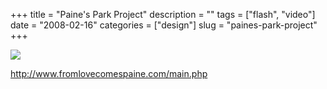 +++
title = "Paine's Park Project"
description = ""
tags = ["flash", "video"]
date = "2008-02-16"
categories = ["design"]
slug = "paines-park-project"
+++


 

  <div id="screens-thumbs" class="clearfix">
    <div class="txt-center" id="design-submission"><a href="http://www.fromlovecomespaine.com/main.php"><img id='bluga-thumbnail-926' class='bluga-thumbnail large' src='/media/bluga/
wt47f279dd57b91_0.jpg'/></a></div>  
  </div>   
<p><a href="http://www.fromlovecomespaine.com/main.php">http://www.fromlovecomespaine.com/main.php</a></p>




